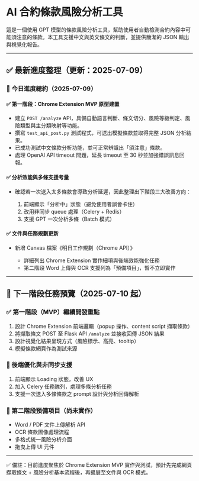 # AI 合約條款風險分析工具

這是一個使用 GPT 模型的條款風險分析工具，幫助使用者自動檢測合約內容中可能須注意的條款。本工具支援中文與英文條文的判斷，並提供簡潔的 JSON 輸出與視覺化報告。

---

## ✅ 最新進度整理（更新：2025-07-09）

### 📌 今日進度總約（2025-07-09）

#### ✅ 第一階段：Chrome Extension MVP 原型建置

* 建立 `POST /analyze` API，具備自動語言判斷、條文切分、風險等級判定、風險類型與主分類映射等功能。
* 撰寫 `test_api_post.py` 測試程式，可送出模擬條款並取得完整 JSON 分析結果。
* 已成功測試中文條款分析功能，並可正常辨識出「須注意」條款。
* 處理 OpenAI API timeout 問題，延長 timeout 至 30 秒並加強錯誤訊息回報。

#### ✅ 分析效能與多條支援考量

* 確認若一次送入太多條款會導致分析延遲，因此整理出下階段三大改善方向：

  1. 前端顯示「分析中」狀態（避免使用者誤會卡住）
  2. 改用非同步 queue 處理（Celery + Redis）
  3. 支援 GPT 一次分析多條（Batch 模式）

#### ✅ 文件與任務規劃更新

* 新增 Canvas 檔案《明日工作規劃（Chrome API）》

  * 詳細列出 Chrome Extension 實作細項與後端效能強化任務
  * 第二階段 Word 上傳與 OCR 支援列為「預備項目」，暫不立即實作

---

## 📌 下一階段任務預覽（2025-07-10 起）

### ✅ 第一階段（MVP）繼續開發重點

1. 設計 Chrome Extension 前端邏輯（popup 操作、content script 擷取條款）
2. 將擷取條文 POST 至 Flask API `/analyze` 並接收回傳 JSON 結果
3. 設計視覺化結果呈現方式（風險標示、高亮、tooltip）
4. 模擬條款網頁作為測試來源

### 🧩 後端優化與非同步支援

1. 前端顯示 Loading 狀態，改善 UX
2. 加入 Celery 任務隊列，處理多條分析任務
3. 支援一次送入多條條款之 prompt 設計與分析回傳解析

### 📄 第二階段預備項目（尚未實作）

* Word / PDF 文件上傳解析 API
* OCR 條款圖像處理流程
* 多格式統一風險分析介面
* 拖曳上傳 UI 元件

---

✅ 備註：目前進度聚焦於 Chrome Extension MVP 實作與測試，預計先完成網頁擷取條文 + 風險分析基本流程後，再擴展至文件與 OCR 模式。
